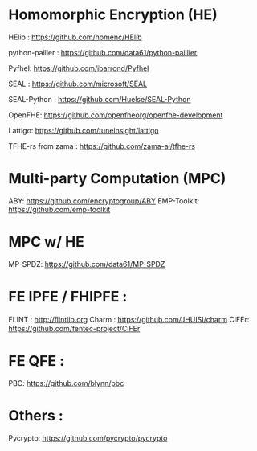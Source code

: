 # Homomorphic Encryption  (HE)
HElib :  https://github.com/homenc/HElib 

python-pailler : https://github.com/data61/python-paillier

Pyfhel: https://github.com/ibarrond/Pyfhel

SEAL : https://github.com/microsoft/SEAL

SEAL-Python : https://github.com/Huelse/SEAL-Python

OpenFHE: https://github.com/openfheorg/openfhe-development

Lattigo: https://github.com/tuneinsight/lattigo

TFHE-rs from zama : https://github.com/zama-ai/tfhe-rs


# Multi-party Computation (MPC)

ABY: https://github.com/encryptogroup/ABY
EMP-Toolkit: https://github.com/emp-toolkit 


# MPC w/ HE
MP-SPDZ: https://github.com/data61/MP-SPDZ


# FE IPFE / FHIPFE :
FLINT : http://ﬂintlib.org 
Charm : https://github.com/JHUISI/charm
CiFEr:  https://github.com/fentec-project/CiFEr

# FE QFE :

PBC: https://github.com/blynn/pbc


# Others :
Pycrypto: https://github.com/pycrypto/pycrypto






